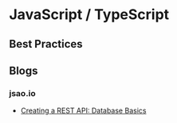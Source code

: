 # JavaScript / TypeScript

## Best Practices

## Blogs

### jsao.io

- <a href="https://jsao.io/2018/03/creating-a-rest-api-database-basics/" target="_blank">
  Creating a REST API: Database Basics</a>
